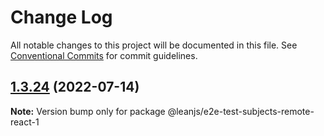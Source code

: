 # Change Log

All notable changes to this project will be documented in this file.
See [Conventional Commits](https://conventionalcommits.org) for commit guidelines.

## [1.3.24](https://github.com/leanjs/leanjs/compare/@leanjs/e2e-test-subjects-remote-react-1@1.3.23...@leanjs/e2e-test-subjects-remote-react-1@1.3.24) (2022-07-14)

**Note:** Version bump only for package @leanjs/e2e-test-subjects-remote-react-1
